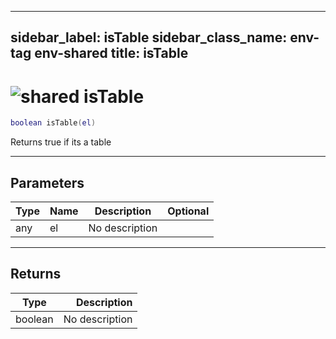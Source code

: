 ---
sidebar_label: isTable
sidebar_class_name: env-tag env-shared
title: isTable
------

# <img src='/img/wiki/shared.png' alt='shared' data-tag='env-tag' /> isTable

```lua
boolean isTable(el)
```

Returns true if its a table<br/>

-----------------
## Parameters

| Type   | Name | Description | Optional |
| ------ | ---- | ----------- | -------: |
| any | el | No description |   |

-----------------
## Returns

| Type   | Description |
| ------ | ----------: |
| boolean | No description |

